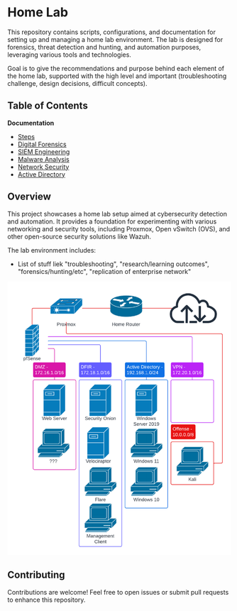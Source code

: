 # Home Lab

This repository contains scripts, configurations, and documentation for setting up and managing a home lab environment. The lab is designed for forensics, threat detection and hunting, and automation purposes, leveraging various tools and technologies.

Goal is to give the recommendations and purpose behind each element of the home lab, supported with the high level and important (troubleshooting challenge, design decisions, difficult concepts).

## Table of Contents

**Documentation**
- [Steps](Documentation/steps.md)
- [Digital Forensics](Documentation/digital_forensics.md)
- [SIEM Engineering](Documentation/siem_engineering.md)
- [Malware Analysis](Documentation/malware_analysis.md)
- [Network Security](Documentation/network_security.md)
- [Active Directory](Documentation/active_directory.md)

## Overview

This project showcases a home lab setup aimed at cybersecurity detection and automation. It provides a foundation for experimenting with various networking and security tools, including Proxmox, Open vSwitch (OVS), and other open-source security solutions like Wazuh.

The lab environment includes:
- List of stuff liek "troubleshooting", "research/learning outcomes", "forensics/hunting/etc", "replication of enterprise network"

![Network Diagram](Documentation/images/home_lab_network.png)

## Contributing

Contributions are welcome! Feel free to open issues or submit pull requests to enhance this repository.
